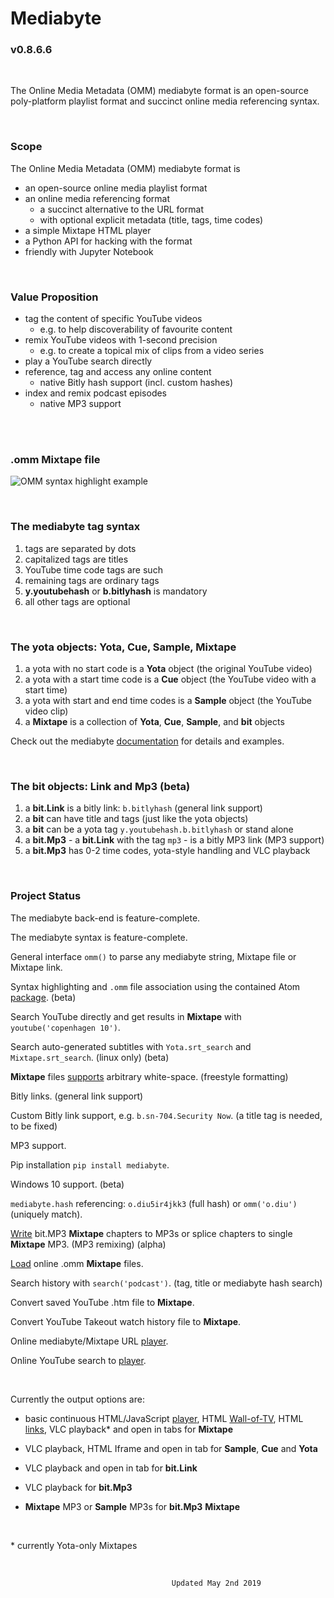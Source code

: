 


# Mediabyte 
### v0.8.6.6

<br>

<p>The Online Media Metadata (OMM) mediabyte format is an open-source poly-platform playlist format and succinct online media referencing syntax.</p>

<br>

### Scope
The Online Media Metadata (OMM) mediabyte format is
- an open-source online media playlist format
- an online media referencing format 
  - a succinct alternative to the URL format
  - with optional explicit metadata (title, tags, time codes)
- a simple Mixtape HTML player
- a Python API for hacking with the format
- friendly with Jupyter Notebook

<br>

### Value Proposition

- tag the content of specific YouTube videos
  - e.g. to help discoverability of favourite content
- remix YouTube videos with 1-second precision 
  - e.g. to create a topical mix of clips from a video series
- play a YouTube search directly
- reference, tag and access any online content
  - native Bitly hash support (incl. custom hashes)
- index and remix podcast episodes
  - native MP3 support

<br>




<br>


### .omm Mixtape file

![OMM syntax highlight example](https://v1d.dk/omm/omm_syntax_highlight.jpg)

<br>


### The mediabyte tag syntax

1. tags are separated by dots
2. capitalized tags are titles
3. YouTube time code tags are such
4. remaining tags are ordinary tags
5. **y.youtubehash** or **b.bitlyhash** is mandatory
6. all other tags are optional

<br>


### The yota objects: Yota, Cue, Sample, Mixtape

1. a yota with no start code is a **Yota** object (the original YouTube video)
2. a yota with a start time code is a **Cue** object (the YouTube video with a start time)
3. a yota with start and end time codes is a **Sample** object (the YouTube video clip)
4. a **Mixtape** is a collection of **Yota**, **Cue**, **Sample**, and **bit** objects



Check out the mediabyte [documentation](https://github.com/taext/mediabyte/blob/master/user_guide/README.md) for details and examples.

<br>

### The bit objects: Link and Mp3 (beta)

1. a **bit.Link** is a bitly link: `b.bitlyhash` (general link support)
2. a **bit** can have title and tags (just like the yota objects)
3. a **bit** can be a yota tag `y.youtubehash.b.bitlyhash` or stand alone
2. a **bit.Mp3** - a **bit.Link** with the tag `mp3` - is a bitly MP3 link (MP3 support)
3. a **bit.Mp3** has 0-2 time codes, yota-style handling and VLC playback



<br>


### Project Status

The mediabyte back-end is feature-complete.

The mediabyte syntax is feature-complete.

General interface `omm()` to parse any mediabyte string, Mixtape file or Mixtape link.

Syntax highlighting and `.omm` file association using the contained Atom [package](https://github.com/taext/mediabyte/tree/master/atomSyntaxHighlighting). (beta)

Search YouTube directly and get results in **Mixtape** with `youtube('copenhagen 10')`.

Search auto-generated subtitles with `Yota.srt_search` and `Mixtape.srt_search`. (linux only) (beta)

**Mixtape** files [supports](https://github.com/taext/mediabyte/blob/master/user_guide/Demo:%20Mixtape%20Arbitrary%20White-Space.ipynb) arbitrary white-space. (freestyle formatting)

Bitly links. (general link support)

Custom Bitly link support, e.g. `b.sn-704.Security Now`. (a title tag is needed, to be fixed)

MP3 support.

Pip installation `pip install mediabyte`.

Windows 10 support. (beta)

`mediabyte.hash` referencing: `o.diu5ir4jkk3` (full hash) or `omm('o.diu')` (uniquely match).

[Write](https://github.com/taext/mediabyte/blob/master/user_guide/Demo:%20bit.Mp3%20Mixtape%20Cutting.ipynb)  bit.MP3 **Mixtape** chapters to MP3s or splice chapters to single **Mixtape** MP3. (MP3 remixing) (alpha)

[Load](https://github.com/taext/mediabyte/blob/master/user_guide/Demo:%20Online%20.omm%20support.ipynb) online .omm **Mixtape** files.

Search history with `search('podcast')`. (tag, title or mediabyte hash search)

Convert saved YouTube .htm file to **Mixtape**.

Convert YouTube Takeout watch history file to **Mixtape**.

Online mediabyte/Mixtape URL [player](http://www.mediabyte.xyz/).

Online YouTube search to [player](http://www.mediabyte.xyz/search).


<br>

Currently the output options are: 

- basic continuous HTML/JavaScript [player](https://v1d.dk/yno/mix22.htm), HTML [Wall-of-TV](https://v1d.dk/yno/mix22_iframe.htm), HTML [links](https://v1d.dk/yno/mix22_html.htm), VLC playback* and open in tabs for **Mixtape**

- VLC playback, HTML Iframe and open in tab for **Sample**, **Cue**
  and **Yota**

- VLC playback and open in tab for **bit.Link**

- VLC playback for **bit.Mp3**

- **Mixtape** MP3 or **Sample** MP3s for **bit.Mp3** **Mixtape**

<br>

\* currently Yota-only Mixtapes


<br>


                                        Updated May 2nd 2019
